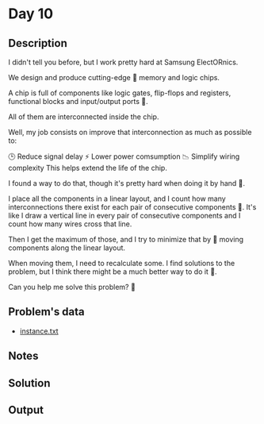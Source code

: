 # Day 10

## Description
I didn't tell you before, but I work pretty hard at Samsung ElectORnics.

We design and produce cutting-edge 💾 memory and logic chips.

A chip is full of components like logic gates, flip-flops and registers, functional blocks and input/output ports 🔌.

All of them are interconnected inside the chip.

Well, my job consists on improve that interconnection as much as possible to:

🕒 Reduce signal delay
⚡ Lower power comsumption
📉 Simplify wiring complexity
This helps extend the life of the chip.

I found a way to do that, though it's pretty hard when doing it by hand 🤯.

I place all the components in a linear layout, and I count how many interconnections there exist for each pair of consecutive components 🧮. It's like I draw a vertical line in every pair of consecutive components and I count how many wires cross that line.

Then I get the maximum of those, and I try to minimize that by 🔀 moving components along the linear layout.

When moving them, I need to recalculate some. I find solutions to the problem, but I think there might be a much better way to do it 🤔.

Can you help me solve this problem? 🧩

## Problem's data

* [instance.txt](./instance.txt)

## Notes


## Solution


## Output
